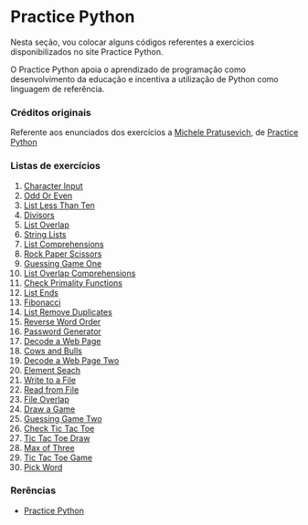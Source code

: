 # Practice Python

Nesta seção, vou colocar alguns códigos referentes a exercícios disponibilizados 
no site Practice Python.

O Practice Python apoia o aprendizado de programação como desenvolvimento da 
educação e incentiva a utilização de Python como linguagem de referência.

### Créditos originais

Referente aos enunciados dos exercícios a [Michele Pratusevich][1003], de [Practice Python][1002]

### Listas de exercícios

1. [Character Input][1]
2. [Odd Or Even][2]
3. [List Less Than Ten][3]
4. [Divisors][4]
5. [List Overlap][5]
6. [String Lists][6]
7. [List Comprehensions][7]
8. [Rock Paper Scissors][8]
9. [Guessing Game One][9]
10. [List Overlap Comprehensions][10]
11. [Check Primality Functions][11]
12. [List Ends][12]
13. [Fibonacci][13]
14. [List Remove Duplicates][14]
15. [Reverse Word Order][15]
16. [Password Generator][16]
17. [Decode a Web Page][17]
18. [Cows and Bulls][18]
19. [Decode a Web Page Two][19]
20. [Element Seach][20]
21. [Write to a File][21]
22. [Read from File][22]
23. [File Overlap][23]
24. [Draw a Game][24]
25. [Guessing Game Two][25]
26. [Check Tic Tac Toe][26]
27. [Tic Tac Toe Draw][27]
28. [Max of Three][28]
29. [Tic Tac Toe Game][29]
30. [Pick Word][30]

### Rerências

- [Practice Python][1001]

[1]: https://github.com/lcnodc/codes/blob/master/09-revisao/practice_python/character_input.py
[2]: https://github.com/lcnodc/codes/blob/master/09-revisao/practice_python/odd_or_even.py
[3]: https://github.com/lcnodc/codes/blob/master/09-revisao/practice_python/list_less_than_ten.py
[4]: https://github.com/lcnodc/codes/blob/master/09-revisao/practice_python/divisors.py
[5]: https://github.com/lcnodc/codes/blob/master/09-revisao/practice_python/list_overlap.py
[6]: https://github.com/lcnodc/codes/blob/master/09-revisao/practice_python/string_lists.py
[7]: https://github.com/lcnodc/codes/blob/master/09-revisao/practice_python/list_comprehensions.py
[8]: https://github.com/lcnodc/codes/blob/master/09-revisao/practice_python/rock_paper_scissors.py
[9]: https://github.com/lcnodc/codes/blob/master/09-revisao/practice_python/guessing_game_one.py
[10]: https://github.com/lcnodc/codes/blob/master/09-revisao/practice_python/list_overlap_comprehensions.py
[11]: https://github.com/lcnodc/codes/blob/master/09-revisao/practice_python/check_primality_functions.py
[12]: https://github.com/lcnodc/codes/blob/master/09-revisao/practice_python/list_ends.py
[13]: https://github.com/lcnodc/codes/blob/master/09-revisao/practice_python/fibonacci.py
[14]: https://github.com/lcnodc/codes/blob/master/09-revisao/practice_python/list_remove_duplicates.py
[15]: https://github.com/lcnodc/codes/blob/master/09-revisao/practice_python/reverse_word_order.py
[16]: https://github.com/lcnodc/codes/blob/master/09-revisao/practice_python/password_generator.py
[17]: https://github.com/lcnodc/codes/blob/master/09-revisao/practice_python/decode_a_web_page.py
[18]: https://github.com/lcnodc/codes/blob/master/09-revisao/practice_python/cows_and_bulls.py
[19]: https://github.com/lcnodc/codes/blob/master/09-revisao/practice_python/decode_a_web_page_two.py
[20]: https://github.com/lcnodc/codes/blob/master/09-revisao/practice_python/element_search.py
[21]: https://github.com/lcnodc/codes/blob/master/09-revisao/practice_python/write_to_a_file.py
[22]: https://github.com/lcnodc/codes/blob/master/09-revisao/practice_python/read_from_file.py
[23]: https://github.com/lcnodc/codes/blob/master/09-revisao/practice_python/file_overlap.py
[24]: https://github.com/lcnodc/codes/blob/master/09-revisao/practice_python/draw_a_game.py
[25]: https://github.com/lcnodc/codes/blob/master/09-revisao/practice_python/guessing_game_two.py
[26]: https://github.com/lcnodc/codes/blob/master/09-revisao/practice_python/check_tic_tac_toe.py
[27]: https://github.com/lcnodc/codes/blob/master/09-revisao/practice_python/tic_tac_toe_draw.py
[28]: https://github.com/lcnodc/codes/blob/master/09-revisao/practice_python/max_of_three.py
[29]: https://github.com/lcnodc/codes/blob/master/09-revisao/practice_python/tic_tac_toe_game.py
[30]: https://github.com/lcnodc/codes/blob/master/09-revisao/practice_python/pick_word.py

[1001]: http://www.practicepython.org/exercises/
[1002]: http://www.practicepython.org
[1003]: http://www.practicepython.org/about/
